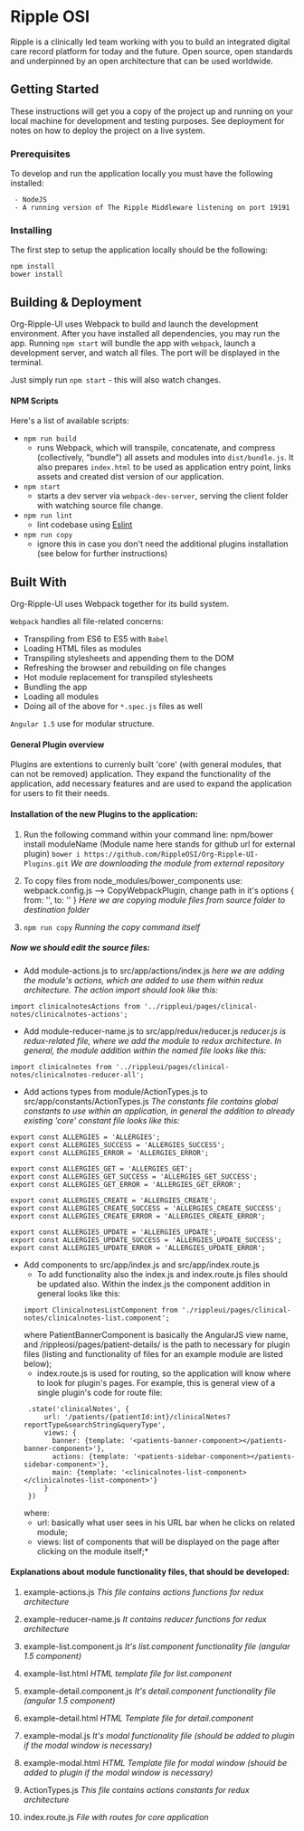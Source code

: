 # Ripple OSI
Ripple is a clinically led team working with you to build an integrated digital care record platform for today and the future. Open source, open standards and underpinned by an open architecture that can be used worldwide.

## Getting Started
These instructions will get you a copy of the project up and running on your local machine for development and testing purposes. See deployment for notes on how to deploy the project on a live system.

### Prerequisites

To develop and run the application locally you must have the following installed:

```
 - NodeJS
 - A running version of The Ripple Middleware listening on port 19191
```
### Installing

The first step to setup the application locally should be the following: 
```
npm install
bower install
```


## Building & Deployment

Org-Ripple-UI uses Webpack to build and launch the development environment. After you have installed all dependencies, you may run the app. Running `npm start` will bundle the app with `webpack`, launch a development server, and watch all files. The port will be displayed in the terminal.

Just simply run `npm start` - this will also watch changes.

#### NPM Scripts
Here's a list of available scripts:
* `npm run build`
  * runs Webpack, which will transpile, concatenate, and compress (collectively, "bundle") all assets and modules into `dist/bundle.js`. It also prepares `index.html` to be used as application entry point, links assets and created dist version of our application.
* `npm start`
  * starts a dev server via `webpack-dev-server`, serving the client folder with watching source file change.
* `npm run lint`
  * lint codebase using [Eslint](http://eslint.org/)
* `npm run copy`
  * ignore this in case you don't need the additional plugins installation (see below for further instructions) 

## Built With

Org-Ripple-UI uses Webpack together for its build system.

`Webpack` handles all file-related concerns:
* Transpiling from ES6 to ES5 with `Babel`
* Loading HTML files as modules
* Transpiling stylesheets and appending them to the DOM
* Refreshing the browser and rebuilding on file changes
* Hot module replacement for transpiled stylesheets
* Bundling the app
* Loading all modules
* Doing all of the above for `*.spec.js` files as well

`Angular 1.5` use for modular structure.
#### General Plugin overview
Plugins are extentions to currenly built 'core' (with general modules, that can not be removed) application. They expand the functionality of the application, add necessary features and are used to expand the application for users to fit their needs.   


#### Installation of the new Plugins to the application:  
1. Run the following command within your command line: npm/bower install moduleName (Module name here stands for github url for external plugin)
`bower i https://github.com/RippleOSI/Org-Ripple-UI-Plugins.git`
*We are downloading the module from external repository*

2. To copy files from node_modules/bower_components use: webpack.config.js --> CopyWebpackPlugin, change path in it's options { from: '', to: '' }
*Here we are copying module files from source folder to destination folder*

3. `npm run copy`
*Running the copy command itself*

##### Now we should edit the source files:
* Add module-actions.js to src/app/actions/index.js
*here we are adding the module's actions, which are added to use them within redux architecture. The action import should look like this:*
```
import clinicalnotesActions from '../rippleui/pages/clinical-notes/clinicalnotes-actions';
```

* Add module-reducer-name.js to src/app/redux/reducer.js
*reducer.js is redux-related file, where we add the module to redux architecture. In general, the module addition within the named file looks like this:*
```
import clinicalnotes from '../rippleui/pages/clinical-notes/clinicalnotes-reducer-all';
```

* Add actions types from module/ActionTypes.js to src/app/constants/ActionTypes.js
*The constants file contains global constants to use within an application, in general the addition to already existing 'core' constant file looks like this:*
```
export const ALLERGIES = 'ALLERGIES';
export const ALLERGIES_SUCCESS = 'ALLERGIES_SUCCESS';
export const ALLERGIES_ERROR = 'ALLERGIES_ERROR';

export const ALLERGIES_GET = 'ALLERGIES_GET';
export const ALLERGIES_GET_SUCCESS = 'ALLERGIES_GET_SUCCESS';
export const ALLERGIES_GET_ERROR = 'ALLERGIES_GET_ERROR';

export const ALLERGIES_CREATE = 'ALLERGIES_CREATE';
export const ALLERGIES_CREATE_SUCCESS = 'ALLERGIES_CREATE_SUCCESS';
export const ALLERGIES_CREATE_ERROR = 'ALLERGIES_CREATE_ERROR';

export const ALLERGIES_UPDATE = 'ALLERGIES_UPDATE';
export const ALLERGIES_UPDATE_SUCCESS = 'ALLERGIES_UPDATE_SUCCESS';
export const ALLERGIES_UPDATE_ERROR = 'ALLERGIES_UPDATE_ERROR';
```

* Add components to src/app/index.js and src/app/index.route.js
   * To add functionality also the index.js and index.route.js files should be updated also. Within the index.js the component addition in general looks like this:
   ```
  import ClinicalnotesListComponent from './rippleui/pages/clinical-notes/clinicalnotes-list.component';
   ```
     where PatientBannerComponent is basically the AngularJS view name, and /rippleosi/pages/patient-details/ is the path to necessary for plugin files (listing and functionality of files for an example module are listed below);
   * index.route.js is used for routing, so the application will know where to look for plugin's pages. For example, this is general view of a single plugin's code for route file:
   ```
    .state('clinicalNotes', {
        url: '/patients/{patientId:int}/clinicalNotes?reportType&searchString&queryType',
        views: {
          banner: {template: '<patients-banner-component></patients-banner-component>'},
          actions: {template: '<patients-sidebar-component></patients-sidebar-component>'},
          main: {template: '<clinicalnotes-list-component></clinicalnotes-list-component>'}
        }
    })
   ```
   where:
     * url: basically what user sees in his URL bar when he clicks on related module;
     * views: list of components that will be displayed on the page after clicking on the module itself;*

#### Explanations about module functionality files, that should be developed:
1. example-actions.js
*This file contains actions functions for redux architecture*

2. example-reducer-name.js
*It contains reducer functions for redux architecture*

3. example-list.component.js
*It's list.component functionality file (angular 1.5 component)*

4. example-list.html
*HTML template file for list.component*

5. example-detail.component.js
*It's detail.component functionality file (angular 1.5 component)*

6. example-detail.html
*HTML Template file for detail.component*

7. example-modal.js
*It's modal functionality file (should be added to plugin if the modal window is necessary)*

8. example-modal.html
*HTML Template file for modal window (should be added to plugin if the modal window is necessary)*

9. ActionTypes.js
*This file contains actions constants for redux architecture*

10. index.route.js
*File with routes for core application*
